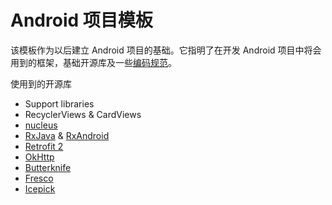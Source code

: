 # Android 项目模板

该模板作为以后建立 Android 项目的基础。它指明了在开发 Android 项目中将会用到的框架，基础开源库及一些[编码规范](https://github.com/zhgqthomas/android_coding_style_guide)。

使用到的开源库
- Support libraries
- RecyclerViews & CardViews
- [nucleus](https://github.com/konmik/nucleus)
- [RxJava](https://github.com/ReactiveX/RxJava) & [RxAndroid](https://github.com/ReactiveX/RxAndroid) 
- [Retrofit 2](http://square.github.io/retrofit/)
- [OkHttp](http://square.github.io/okhttp/)
- [Butterknife](https://github.com/JakeWharton/butterknife)
- [Fresco](https://github.com/facebook/fresco)
- [Icepick](https://github.com/frankiesardo/icepick)